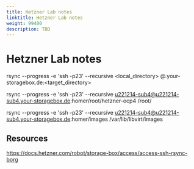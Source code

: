 ```yaml
---
title: Hetzner Lab notes
linktitle: Hetzner Lab notes
weight: 99400
description: TBD
---
```

# Hetzner Lab notes


rsync --progress -e 'ssh -p23' --recursive <local_directory> <username>@<username>.your-storagebox.de:<target_directory>

rsync --progress -e 'ssh -p23' --recursive u221214-sub4@u221214-sub4.your-storagebox.de:homer/root/hetzner-ocp4 /root/


rsync --progress -e 'ssh -p23' --recursive u221214-sub4@u221214-sub4.your-storagebox.de:homer/images /var/lib/libvirt/images
## Resources

https://docs.hetzner.com/robot/storage-box/access/access-ssh-rsync-borg



